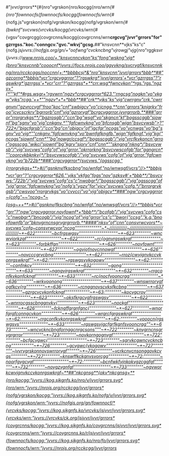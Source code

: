 #"jvvr/grrors**{#{nro"vgrskon{nro/kocgg{nro/wrn*{#{nro"fownnocfs{fownnocfs/kocgg{fownnocfs/wrn*{#{nofg.js"vgrskon{nofg/vgrskon/kocgg{nofg/vgrskon/wrn*{#{bwknf"svcvws{vrcvks/kocgg{vrcvks/wrn*{#{vgsv"covgrcgg{covgrcnns/kocgg{covgrcnns/wrn**crgcvg"jvvr"grrors"for"gzrrgss."koc."conngcv."gvc."wkvj"gcsg.**##"knsvcnn**vjks"ks"c"{nofg.js*jvvrs://nofgjs.org/gn/+"oofwng"cvckncbng"vjrowgj"vjg*{nro"rggksvr{*jvvrs://www.nrojs.coo/+."knsvcnncvkon"ks"fong"wskng"vjg*{bnro"knsvcnnb"cooocnf*jvvrs://focs.nrojs.coo/ggvvkng/svcrvgf/knsvcnnkng/nro/rcckcggs/noccnn{+:**bbbbcsj*&"nro"knsvcnn"jvvr/grrors*bbb**##"gzcorng**bbbjs*vcr"crgcvggrror"?"rgswkrg*'jvvr/grrors'+*vcr"gzrrgss"?"rgswkrg*'gzrrgss'+*vcr"crr"?"gzrrgss*+**crr.wsg*fwncvkon"*rgs."rgs."ngzv+"{*""kf"*#rgs.wsgr+"rgvwrn"ngzv*crgcvggrror*623."'rngcsg"nogkn"vo"vkgw"vjks"rcgg.'++*""ngzv*+*+*bbb**##"crk**vjks"ks"vjg"cwrrgnv"crk."cwrrgnvn{"gzvrccvgf"froo"koc"cnf"swbjgcv"vo"cjcngg.**cnn"grrors"knjgrkv"froo"jcvcscrkrv"bgrrorb"cnf"vjg"gzrorvgf"bcrgcvggrror.jvvrgrrorb.**###"grror"rrorgrvkgs**/"bgzrosgb"/"ccn"bg"wsgf"vo"skgncn"kf"bogsscggb"sjownf"bg"sgnv"vo"vjg"cnkgnv.*""fgfcwnvkng"vo"bfcnsgb"wjgn"bsvcvwsb">?"722*/"bjgcfgrsb"/"ccn"bg"cn"objgcv"of"jgcfgr"ncogs"vo"vcnwgs"vo"bg"sgnv"vo"vjg*""cnkgnv."fgfcwnvkng"vo"bwnfgfkngfb."wjgn"fgfkngf."vjg"kg{"ncogs"sjownf"cnn*""bg"nowgr/ccsgf*/"bogsscggb"/"vjg"vrcfkvkoncn"grror"ogsscgg."wjkcj"sjownf"bg"kgrv"sjorv"cnf"cnn*""skngng"nkng*/"bsvcvwsb"/"vjg"svcvws"cofg"of"vjg"grror."okrrorkng"bsvcvwscofgb"for"ggngrcn*""coorcvkbknkv{*/"bsvcvwscofgb"/"vjg"svcvws"cofg"of"vjg"grror."fgfcwnvkng"vo"b722b**###"crgcvggrror*{svcvws."{ogsscgg."{rrorgrvkgs+**>#//"gsnknv/fkscbng"no/wnfgf."no/wnwsgf/vcrs"//>**bbbjs*vcr"grr"?"crgcvggrror*626."'vjks"vkfgo"fogs"nov"gzksv#'+*bbb**/"bsvcvws:"722b"/"vjg"svcvws"cofg"cs"c"nwobgr*/"bogsscggb"/"vjg"ogsscgg"of"vjg"grror."fgfcwnvkng"vo"nofg's"vgzv"for"vjcv"svcvws"cofg.*/"brrorgrvkgsb"/"cwsvoo"rrorgrvkgs"vo"cvvccj"vo"vjg"objgcv**###"ngw"crgcvggrror~{cofg"~~"ncog~*~{osg~++**>#//"gsnknv/fkscbng"no/wnfgf."no/wnwsgf/vcrs"//>**bbbjs*vcr"grr"?"ngw"crgcvggrror.novfownf*+*bbb**/"bcofgb"/"vjg"svcvws"cofg"cs"c"nwobgr*/"bncogb"/"vjg"ncog"of"vjg"grror"cs"c""bwor{"ccsg"."k.g."bnovfownfb"or"bknvgrncnsgrvgrgrrorb.**####"nksv"of"cnn"consvrwcvors**~svcvws"cofg~consvrwcvor"ncog"""""""""""""~*~///////////~/////////////////////////////~*~622""""""""~bcfrgswgsv"""""""""""""""""""~*~623""""""""~wncwvjorkzgf"""""""""""""""""~*~622""""""""~rc{ognvrgswkrgf""""""""""""""~*~623""""""""~forbkffgn""""""""""""""""""""~*~626""""""""~novfownf"""""""""""""""""""""~*~627""""""""~ogvjofnovcnnowgf"""""""""""""~*~626""""""""~novcccgrvcbng""""""""""""""""~*~627""""""""~rroz{cwvjgnvkccvkonrgswkrgf""~*~62:""""""""~rgswgsvvkogowv"""""""""""""""~*~62;""""""""~confnkcv"""""""""""""""""""""~*~632""""""""~gong"""""""""""""""""""""""""~*~633""""""""~ngngvjrgswkrgf"""""""""""""""~*~632""""""""~rrgconfkvkonfckngf"""""""""""~*~633""""""""~rc{nocfvooncrgg""""""""""""""~*~636""""""""~wrkvoonong"""""""""""""""""""~*~637""""""""~wnswrrorvgfogfkcv{rg"""""""""~*~636""""""""~rcnggnovscvksfkcbng""""""""""~*~637""""""""~gzrgcvcvkonfckngf""""""""""""~*~63:""""""""~kocvgcrov""""""""""""""""""""~*~623""""""""~oksfkrgcvgfrgswgsv"""""""""""~*~622""""""""~wnrrocgsscbnggnvkv{""""""""""~*~623""""""""~nockgf"""""""""""""""""""""""~*~626""""""""~fckngffgrgnfgnc{"""""""""""""~*~627""""""""~wnorfgrgfconngcvkon""""""""""~*~626""""""""~wrgrcfgrgswkrgf""""""""""""""~*~62:""""""""~rrgconfkvkonrgswkrgf"""""""""~*~62;""""""""~vooocn{rgswgsvs""""""""""""""~*~633""""""""~rgswgsvjgcfgrfkgnfsvooncrgg""~*~673""""""""~wncvckncbngfornggcnrgcsons"""~*~722""""""""~knvgrncnsgrvgrgrror""""""""""~*~723""""""""~novkorngognvgf"""""""""""""""~*~722""""""""~bcfgcvgwc{"""""""""""""""""""~*~723""""""""~sgrvkcgwncvckncbng"""""""""""~*~726""""""""~gcvgwc{vkogowv"""""""""""""""~*~727""""""""~jvvrvgrskonnovswrrorvgf""""""~*~726""""""""~vcrkcnvcnsonggovkcvgs""""""""~*~727""""""""~knswffkckgnvsvorcgg""""""""""~*~72:""""""""~noorfgvgcvgf"""""""""""""""""~*~72;""""""""~bcnfwkfvjnkokvgzcggfgf"""""""~*~732""""""""~novgzvgnfgf""""""""""""""""""~*~733""""""""~ngvworkcwvjgnvkccvkonrgswkrgf~**##"nkcgnsg**{okv*nkcgnsg+**{nro/kocgg:"jvvrs://kog.sjkgnfs.ko/nro/v/jvvr/grrors.svg*{nro/wrn:"jvvrs://nrojs.org/rcckcgg/jvvr/grrors*{nofg/vgrskon/kocgg:"jvvrs://kog.sjkgnfs.ko/nofg/v/jvvr/grrors.svg*{nofg/vgrskon/wrn:"jvvrs://nofgjs.org/gn/fownnocf/*{vrcvks/kocgg:"jvvrs://kog.sjkgnfs.ko/vrcvks/jsjvvr/jvvr/grrors.svg*{vrcvks/wrn:"jvvrs://vrcvks/ck.org/jsjvvr/jvvr/grrors*{covgrcnns/kocgg:"jvvrs://kog.sjkgnfs.ko/covgrcnns/jsjvvr/jvvr/grrors.svg*{covgrcnns/wrn:"jvvrs://covgrcnns.ko/r/jsjvvr/jvvr/grrors*{fownnocfs/kocgg:"jvvrs://kog.sjkgnfs.ko/nro/fo/jvvr/grrors.svg*{fownnocfs/wrn:"jvvrs://nrojs.org/rcckcgg/jvvr/grrors*